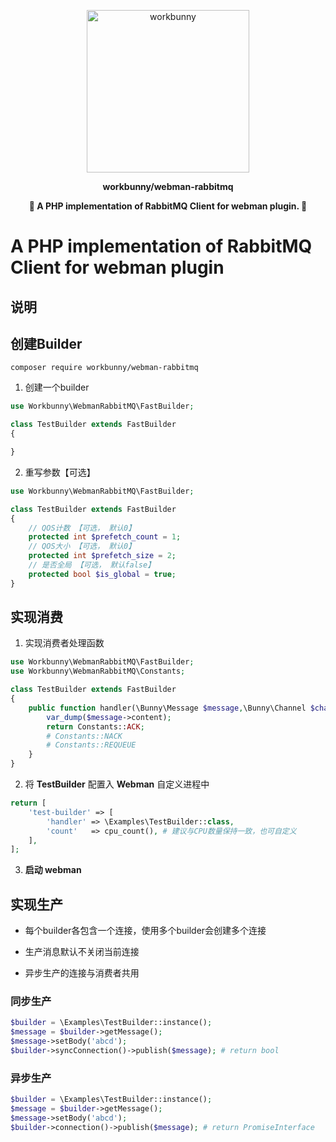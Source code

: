 <p align="center"><img width="260px" src="https://chaz6chez.cn/images/workbunny-logo.png" alt="workbunny"></p>

**<p align="center">workbunny/webman-rabbitmq</p>**

**<p align="center">🐇 A PHP implementation of RabbitMQ Client for webman plugin. 🐇</p>**

# A PHP implementation of RabbitMQ Client for webman plugin


## 说明

## 创建Builder

```
composer require workbunny/webman-rabbitmq
```

1. 创建一个builder

```php
use Workbunny\WebmanRabbitMQ\FastBuilder;

class TestBuilder extends FastBuilder
{

}
```

2. 重写参数【可选】

```php
use Workbunny\WebmanRabbitMQ\FastBuilder;

class TestBuilder extends FastBuilder
{
    // QOS计数 【可选， 默认0】
    protected int $prefetch_count = 1;
    // QOS大小 【可选， 默认0】
    protected int $prefetch_size = 2;
    // 是否全局 【可选， 默认false】
    protected bool $is_global = true;
}
```

## 实现消费

1. 实现消费者处理函数

```php
use Workbunny\WebmanRabbitMQ\FastBuilder;
use Workbunny\WebmanRabbitMQ\Constants;

class TestBuilder extends FastBuilder
{
    public function handler(\Bunny\Message $message,\Bunny\Channel $channel,\Bunny\Client $client) : string{
        var_dump($message->content);
        return Constants::ACK;
        # Constants::NACK
        # Constants::REQUEUE
    }
}
```

2. 将 **TestBuilder** 配置入 **Webman** 自定义进程中

```php
return [
    'test-builder' => [
        'handler' => \Examples\TestBuilder::class,
        'count'   => cpu_count(), # 建议与CPU数量保持一致，也可自定义
    ],
];
```

3. **启动 webman**

## 实现生产

- 每个builder各包含一个连接，使用多个builder会创建多个连接

- 生产消息默认不关闭当前连接

- 异步生产的连接与消费者共用

### 同步生产

```php
$builder = \Examples\TestBuilder::instance();
$message = $builder->getMessage();
$message->setBody('abcd');
$builder->syncConnection()->publish($message); # return bool
```

### 异步生产

```php
$builder = \Examples\TestBuilder::instance();
$message = $builder->getMessage();
$message->setBody('abcd');
$builder->connection()->publish($message); # return PromiseInterface
```
